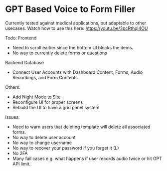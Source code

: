 # GPT Based Voice to Form Filler

Currently tested against medical applications, but adaptable to other usecases.
Watch how to use this here:
https://youtu.be/3pcRthql4OU

Todo:
Frontend
- Need to scroll earlier since the bottom UI blocks the items.
- No way to currently delete forms or questions

Backend Database
- Connect User Accounts with Dashboard Content, Forms, Audio Recordings, and Form Contents

Others:
- Add Night Mode to Site
- Reconfigure UI for proper screens
- Rebuild the UI to have a grid panel system

Issues:
- Need to warn users that deleting template will delete all associated forms.
- No way to delete user account
- No way to change username
- No way to recover your password if you forget it (L)
- No 2FA
- Many fail cases e.g. what happens if user records audio twice or hit GPT API limit.
